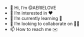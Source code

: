 - 👋 Hi, I’m @AERIELOVE
- 👀 I’m interested in ❤️
- 🌱 I’m currently learning 🐤
- 💞️ I’m looking to collaborate on 💁🏽
- 📫 How to reach me ✉️
